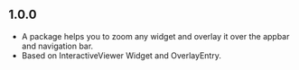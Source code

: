 ## 1.0.0

* A package helps you to zoom any widget and overlay it over the appbar and navigation bar. 
* Based on InteractiveViewer Widget and OverlayEntry.
